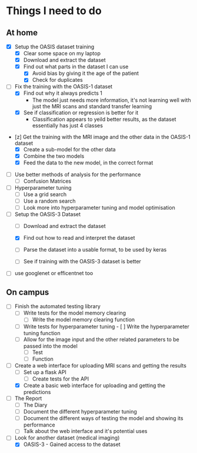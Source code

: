 # Things I need to do

## At home

- [x] Setup the OASIS dataset training
  - [x] Clear some space on my laptop 
  - [x] Download and extract the dataset
  - [x] Find out what parts in the dataset I can use
    - [x] Avoid bias by giving it the age of the patient
    - [x] Check for duplicates
- [ ] Fix the training with the OASIS-1 dataset
  - [x] Find out why it always predicts 1
    - The model just needs more information, it's not learning well with just the MRI scans and standard transfer learning
  - [x] See if classification or regression is better for it
    - Classification appears to yeild better results, as the dataset essentially has just 4 classes
- [z] Get the training with the MRI image and the other data in the OASIS-1 dataset
  - [x] Create a sub-model for the other data
  - [x] Combine the two models
  - [x] Feed the data to the new model, in the correct format
- [ ] Use better methods of analysis for the performance
  - [ ] Confusion Matrices
- [ ] Hyperparameter tuning
	- [ ] Use a grid search
	- [ ] Use a random search
	- [ ] Look more into hyperparameter tuning and model optimisation
- [ ] Setup the OASIS-3 Dataset
  - [ ] Download and extract the dataset
  - [x] Find out how to read and interpret the dataset
  - [ ] Parse the dataset into a usable format, to be used by keras
  - [ ] See if training with the OASIS-3 dataset is better


- [ ] use googlenet or efficentnet too

## On campus

- [ ] Finish the automated testing library
  - [ ] Write tests for the model memory clearing
    - [ ] Write the model memory clearing function
  - [ ] Write tests for hyperparameter tuning
		- [ ] Write the hyperparameter tuning function
  - [ ] Allow for the image input and the other related parameters to be passed into the model
    - [ ] Test
    - [ ] Function
- [ ] Create a web interface for uploading MRI scans and getting the results
  - [ ] Set up a flask API
    - [ ] Create tests for the API
  - [x] Create a basic web interface for uploading and getting the predictions
- [ ] The Report
  - [ ] The Diary
  - [ ] Document the different hyperparameter tuning
  - [ ] Document the different ways of testing the model and showing its performance
  - [ ] Talk about the web interface and it's potential uses
- [ ] Look for another dataset (medical imaging)
  - [x] OASIS-3 - Gained access to the dataset